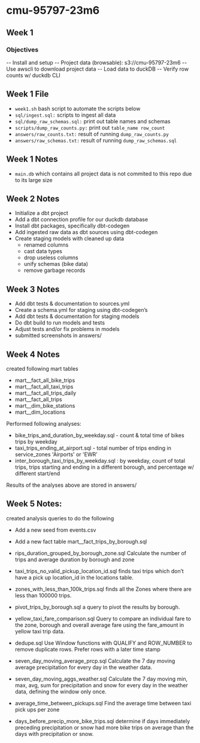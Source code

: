 # cmu-95797-23m6

## Week 1
### Objectives
-- Install and setup
-- Project data (browsable): s3://cmu-95797-23m6
-- Use awscli to download project data
-- Load data to duckDB
-- Verify row counts w/ duckdb CLI

## Week 1 File
- `week1.sh` bash script to automate the scripts below
-  `sql/ingest.sql:`  scripts to ingest all data
-   `sql/dump_raw_schemas.sql:`  print out table names and schemas 
-   `scripts/dump_raw_counts.py:` print out  `table_name row_count`
-   `answers/raw_counts.txt:` result of running  `dump_raw_counts.py`
-   `answers/raw_schemas.txt:` result of running  `dump_raw_schemas.sql`
## Week 1 Notes
- `main.db` which contains all project data is not commited to this repo due to its large size

## Week 2 Notes
- Initialize a dbt project
- Add a dbt connection profile for our duckdb database
- Install dbt packages, specifically dbt-codegen
- Add ingested raw data as dbt sources using dbt-codegen
- Create staging models with cleaned up data
    - renamed columns
    - cast data types
    - drop useless columns
    - unify schemas (bike data)
    - remove garbage records

## Week 3 Notes

-  Add dbt tests & documentation to sources.yml
- Create a schema.yml for staging using dbt-codegen’s
- Add dbt tests & documentation for staging models
- Do dbt build to run models and tests
- Adjust tests and/or fix problems in models
- submitted screenshots in answers/

## Week 4 Notes
created following mart tables
- mart__fact_all_bike_trips
- mart__fact_all_taxi_trips
- mart__fact_all_trips_daily
- mart__fact_all_trips
- mart__dim_bike_stations
- mart__dim_locations

Performed following analyses:
- bike_trips_and_duration_by_weekday.sql - count & total time of bikes trips by weekday
- taxi_trips_ending_at_airport.sql - total number of trips ending in service_zones 'Airports' or 'EWR'
- inter_borough_taxi_trips_by_weekday.sql : by weekday, count of total trips, trips starting and ending in a different borough, and percentage w/ different start/end

Results of the analyses above are stored in answers/

## Week 5 Notes:

created analysis queries to do the following

- Add a new seed from events.csv
- Add a new fact table mart__fact_trips_by_borough.sql
- rips_duration_grouped_by_borough_zone.sql
	Calculate the number of trips and average duration by borough and zone

- taxi_trips_no_valid_pickup_location_id.sql
	finds taxi trips which don’t have a pick up location_id in the locations table.
	
- zones_with_less_than_100k_trips.sql
	finds all the Zones where there are less than 100000 trips.
- pivot_trips_by_borough.sql
	a query to pivot the results by borough.
- yellow_taxi_fare_comparison.sql
	Query to compare an individual fare to the zone, borough and overall average fare using the fare_amount in yellow taxi trip data.
- dedupe.sql
	Use Window functions with QUALIFY and ROW_NUMBER to remove duplicate rows.
	Prefer rows with a later time stamp
- seven_day_moving_average_prcp.sql
	Calculate the 7 day moving average precipitation for every day in the weather data. 
- seven_day_moving_aggs_weather.sql
 Calculate the 7 day moving min, max, avg, sum for precipitation and snow for every day in the weather data, defining the window only once.
 - average_time_between_pickups.sql
Find the average time between taxi pick ups per zone
- days_before_precip_more_bike_trips.sql
 determine if days immediately preceding precipitation or snow had more bike trips on average than the days with precipitation or snow.